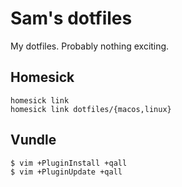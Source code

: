 Sam's dotfiles
==============

My dotfiles. Probably nothing exciting.

Homesick
--------

```
homesick link
homesick link dotfiles/{macos,linux}
```

Vundle
------

```
$ vim +PluginInstall +qall
$ vim +PluginUpdate +qall
```
